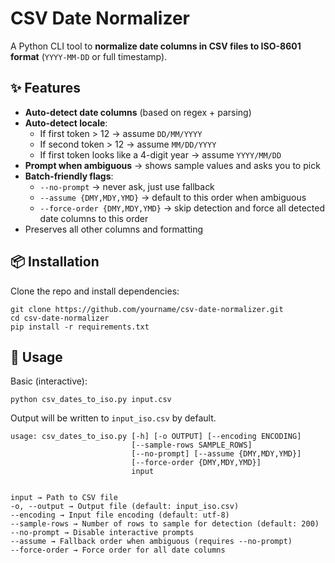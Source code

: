 # CSV Date Normalizer

A Python CLI tool to **normalize date columns in CSV files to ISO-8601 format** (`YYYY-MM-DD` or full timestamp).

## ✨ Features

- **Auto-detect date columns** (based on regex + parsing)
- **Auto-detect locale**:
  - If first token > 12 → assume `DD/MM/YYYY`
  - If second token > 12 → assume `MM/DD/YYYY`
  - If first token looks like a 4-digit year → assume `YYYY/MM/DD`
- **Prompt when ambiguous** → shows sample values and asks you to pick
- **Batch-friendly flags**:
  - `--no-prompt` → never ask, just use fallback
  - `--assume {DMY,MDY,YMD}` → default to this order when ambiguous
  - `--force-order {DMY,MDY,YMD}` → skip detection and force all detected date columns to this order
- Preserves all other columns and formatting

## 📦 Installation

Clone the repo and install dependencies:

    git clone https://github.com/yourname/csv-date-normalizer.git
    cd csv-date-normalizer
    pip install -r requirements.txt

## 🚀 Usage

Basic (interactive):

    python csv_dates_to_iso.py input.csv

Output will be written to `input_iso.csv` by default.

    usage: csv_dates_to_iso.py [-h] [-o OUTPUT] [--encoding ENCODING]
                               [--sample-rows SAMPLE_ROWS]
                               [--no-prompt] [--assume {DMY,MDY,YMD}]
                               [--force-order {DMY,MDY,YMD}]
                               input


    input → Path to CSV file
    -o, --output → Output file (default: input_iso.csv)
    --encoding → Input file encoding (default: utf-8)
    --sample-rows → Number of rows to sample for detection (default: 200)
    --no-prompt → Disable interactive prompts
    --assume → Fallback order when ambiguous (requires --no-prompt)
    --force-order → Force order for all date columns
